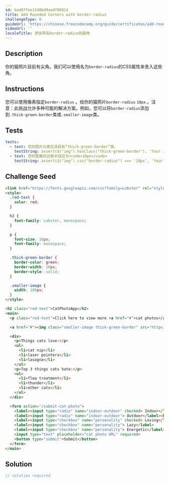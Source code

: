 ```yaml
---
id: bad87fee1348bd9aedf08814
title: Add Rounded Corners with border-radius
challengeType: 0
guideUrl: 'https://chinese.freecodecamp.org/guide/certificates/add-rounded-corners-a-border-radius'
videoUrl: ''
localeTitle: 添加带有border-radius的圆角
---
```


## Description
<section id="description">你的猫照片目前有尖角。我们可以使用名为<code>border-radius</code>的CSS属性来舍入这些角。 </section>

## Instructions
<section id="instructions">您可以使用像素指定<code>border-radius</code> 。给你的猫照片<code>border-radius</code> <code>10px</code> 。注意：此挑战允许多种可能的解决方案。例如，您可以将<code>border-radius</code>添加到<code>.thick-green-border</code>类或<code>.smaller-image</code>类。 </section>

## Tests
<section id='tests'>

```yml
tests:
  - text: 您的图片元素应该具有“thick-green-border”类。
    testString: assert($("img").hasClass("thick-green-border"), 'Your image element should have the class "thick-green-border".');
  - text: 您的图像的边框半径应为<code>10px</code>
    testString: assert($("img").css("border-radius") === '10px', 'Your image should have a border radius of <code>10px</code>');

```

</section>

## Challenge Seed
<section id='challengeSeed'>

<div id='html-seed'>

```html
<link href="https://fonts.googleapis.com/css?family=Lobster" rel="stylesheet" type="text/css">
<style>
  .red-text {
    color: red;
  }

  h2 {
    font-family: Lobster, monospace;
  }

  p {
    font-size: 16px;
    font-family: monospace;
  }

  .thick-green-border {
    border-color: green;
    border-width: 10px;
    border-style: solid;
  }

  .smaller-image {
    width: 100px;
  }
</style>

<h2 class="red-text">CatPhotoApp</h2>
<main>
  <p class="red-text">Click here to view more <a href="#">cat photos</a>.</p>

  <a href="#"><img class="smaller-image thick-green-border" src="https://bit.ly/fcc-relaxing-cat" alt="A cute orange cat lying on its back."></a>

  <div>
    <p>Things cats love:</p>
    <ul>
      <li>cat nip</li>
      <li>laser pointers</li>
      <li>lasagna</li>
    </ul>
    <p>Top 3 things cats hate:</p>
    <ol>
      <li>flea treatment</li>
      <li>thunder</li>
      <li>other cats</li>
    </ol>
  </div>

  <form action="/submit-cat-photo">
    <label><input type="radio" name="indoor-outdoor" checked> Indoor</label>
    <label><input type="radio" name="indoor-outdoor"> Outdoor</label><br>
    <label><input type="checkbox" name="personality" checked> Loving</label>
    <label><input type="checkbox" name="personality"> Lazy</label>
    <label><input type="checkbox" name="personality"> Energetic</label><br>
    <input type="text" placeholder="cat photo URL" required>
    <button type="submit">Submit</button>
  </form>
</main>

```

</div>



</section>

## Solution
<section id='solution'>

```js
// solution required
```
</section>
